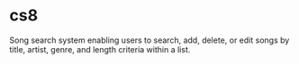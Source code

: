 # cs8
Song search system enabling users to search, add, delete, or edit songs by title, artist, genre, and length criteria within a list.
